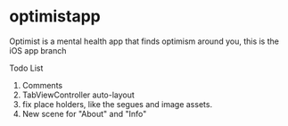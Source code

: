 # optimistapp
Optimist is a mental health app that finds optimism around you, this is the iOS app branch

Todo List

1. Comments
2. TabViewController auto-layout
3. fix place holders, like the segues and image assets.
4. New scene for "About" and "Info"
